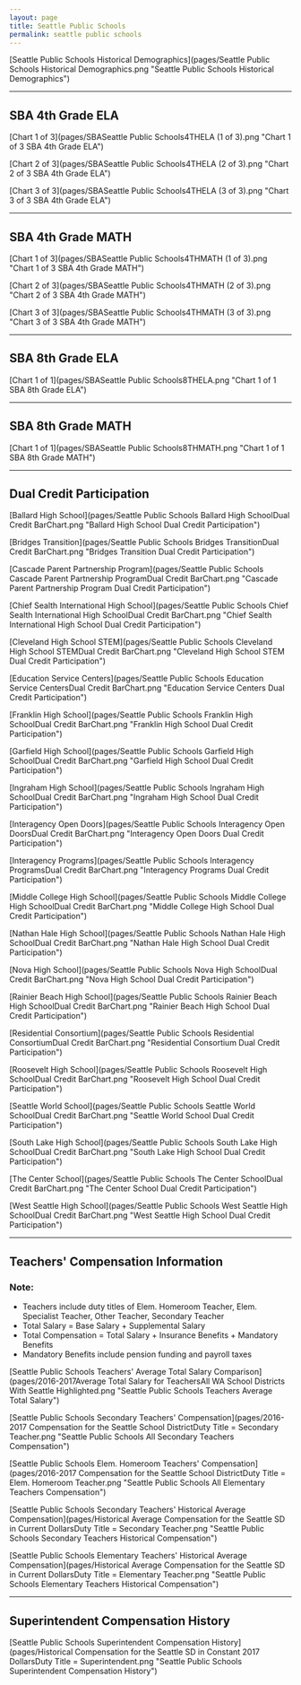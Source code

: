 ```yaml
---
layout: page
title: Seattle Public Schools
permalink: seattle public schools
---
```



[Seattle Public Schools Historical Demographics](pages/Seattle Public Schools Historical Demographics.png "Seattle Public Schools Historical Demographics")

___

## SBA 4th Grade ELA

[Chart 1 of 3](pages/SBASeattle Public Schools4THELA (1 of 3).png "Chart 1 of 3 SBA 4th Grade ELA")

[Chart 2 of 3](pages/SBASeattle Public Schools4THELA (2 of 3).png "Chart 2 of 3 SBA 4th Grade ELA")

[Chart 3 of 3](pages/SBASeattle Public Schools4THELA (3 of 3).png "Chart 3 of 3 SBA 4th Grade ELA")


___

## SBA 4th Grade MATH

[Chart 1 of 3](pages/SBASeattle Public Schools4THMATH (1 of 3).png "Chart 1 of 3 SBA 4th Grade MATH")

[Chart 2 of 3](pages/SBASeattle Public Schools4THMATH (2 of 3).png "Chart 2 of 3 SBA 4th Grade MATH")

[Chart 3 of 3](pages/SBASeattle Public Schools4THMATH (3 of 3).png "Chart 3 of 3 SBA 4th Grade MATH")


___

## SBA 8th Grade ELA

[Chart 1 of 1](pages/SBASeattle Public Schools8THELA.png "Chart 1 of 1 SBA 8th Grade ELA")


___

## SBA 8th Grade MATH

[Chart 1 of 1](pages/SBASeattle Public Schools8THMATH.png "Chart 1 of 1 SBA 8th Grade MATH")


___

## Dual Credit Participation

[Ballard High School](pages/Seattle Public Schools Ballard High SchoolDual Credit BarChart.png "Ballard High School Dual Credit Participation")

[Bridges Transition](pages/Seattle Public Schools Bridges TransitionDual Credit BarChart.png "Bridges Transition Dual Credit Participation")

[Cascade Parent Partnership Program](pages/Seattle Public Schools Cascade Parent Partnership ProgramDual Credit BarChart.png "Cascade Parent Partnership Program Dual Credit Participation")

[Chief Sealth International High School](pages/Seattle Public Schools Chief Sealth International High SchoolDual Credit BarChart.png "Chief Sealth International High School Dual Credit Participation")

[Cleveland High School STEM](pages/Seattle Public Schools Cleveland High School STEMDual Credit BarChart.png "Cleveland High School STEM Dual Credit Participation")

[Education Service Centers](pages/Seattle Public Schools Education Service CentersDual Credit BarChart.png "Education Service Centers Dual Credit Participation")

[Franklin High School](pages/Seattle Public Schools Franklin High SchoolDual Credit BarChart.png "Franklin High School Dual Credit Participation")

[Garfield High School](pages/Seattle Public Schools Garfield High SchoolDual Credit BarChart.png "Garfield High School Dual Credit Participation")

[Ingraham High School](pages/Seattle Public Schools Ingraham High SchoolDual Credit BarChart.png "Ingraham High School Dual Credit Participation")

[Interagency Open Doors](pages/Seattle Public Schools Interagency Open DoorsDual Credit BarChart.png "Interagency Open Doors Dual Credit Participation")

[Interagency Programs](pages/Seattle Public Schools Interagency ProgramsDual Credit BarChart.png "Interagency Programs Dual Credit Participation")

[Middle College High School](pages/Seattle Public Schools Middle College High SchoolDual Credit BarChart.png "Middle College High School Dual Credit Participation")

[Nathan Hale High School](pages/Seattle Public Schools Nathan Hale High SchoolDual Credit BarChart.png "Nathan Hale High School Dual Credit Participation")

[Nova High School](pages/Seattle Public Schools Nova High SchoolDual Credit BarChart.png "Nova High School Dual Credit Participation")

[Rainier Beach High School](pages/Seattle Public Schools Rainier Beach High SchoolDual Credit BarChart.png "Rainier Beach High School Dual Credit Participation")

[Residential Consortium](pages/Seattle Public Schools Residential ConsortiumDual Credit BarChart.png "Residential Consortium Dual Credit Participation")

[Roosevelt High School](pages/Seattle Public Schools Roosevelt High SchoolDual Credit BarChart.png "Roosevelt High School Dual Credit Participation")

[Seattle World School](pages/Seattle Public Schools Seattle World SchoolDual Credit BarChart.png "Seattle World School Dual Credit Participation")

[South Lake High School](pages/Seattle Public Schools South Lake High SchoolDual Credit BarChart.png "South Lake High School Dual Credit Participation")

[The Center School](pages/Seattle Public Schools The Center SchoolDual Credit BarChart.png "The Center School Dual Credit Participation")

[West Seattle High School](pages/Seattle Public Schools West Seattle High SchoolDual Credit BarChart.png "West Seattle High School Dual Credit Participation")


___

## Teachers' Compensation Information
### Note:
- Teachers include duty titles of Elem. Homeroom Teacher, Elem. Specialist Teacher, Other Teacher, Secondary Teacher
- Total Salary = Base Salary + Supplemental Salary
- Total Compensation = Total Salary + Insurance Benefits + Mandatory Benefits
- Mandatory Benefits include pension funding and payroll taxes

[Seattle Public Schools Teachers' Average Total Salary Comparison](pages/2016-2017Average Total Salary for TeachersAll WA School Districts With Seattle Highlighted.png "Seattle Public Schools Teachers Average Total Salary")

[Seattle Public Schools Secondary Teachers' Compensation](pages/2016-2017 Compensation for the Seattle School DistrictDuty Title = Secondary Teacher.png "Seattle Public Schools All Secondary Teachers Compensation")

[Seattle Public Schools Elem. Homeroom Teachers' Compensation](pages/2016-2017 Compensation for the Seattle School DistrictDuty Title = Elem. Homeroom Teacher.png "Seattle Public Schools All Elementary Teachers Compensation")

[Seattle Public Schools Secondary Teachers' Historical Average Compensation](pages/Historical Average Compensation for the Seattle SD in Current DollarsDuty Title = Secondary Teacher.png "Seattle Public Schools Secondary Teachers Historical Compensation")

[Seattle Public Schools Elementary Teachers' Historical Average Compensation](pages/Historical Average Compensation for the Seattle SD in Current DollarsDuty Title = Elementary Teacher.png "Seattle Public Schools Elementary Teachers Historical Compensation")


___

## Superintendent Compensation History

[Seattle Public Schools Superintendent Compensation History](pages/Historical Compensation for the Seattle SD in Constant 2017 DollarsDuty Title = Superintendent.png "Seattle Public Schools Superintendent Compensation History")

